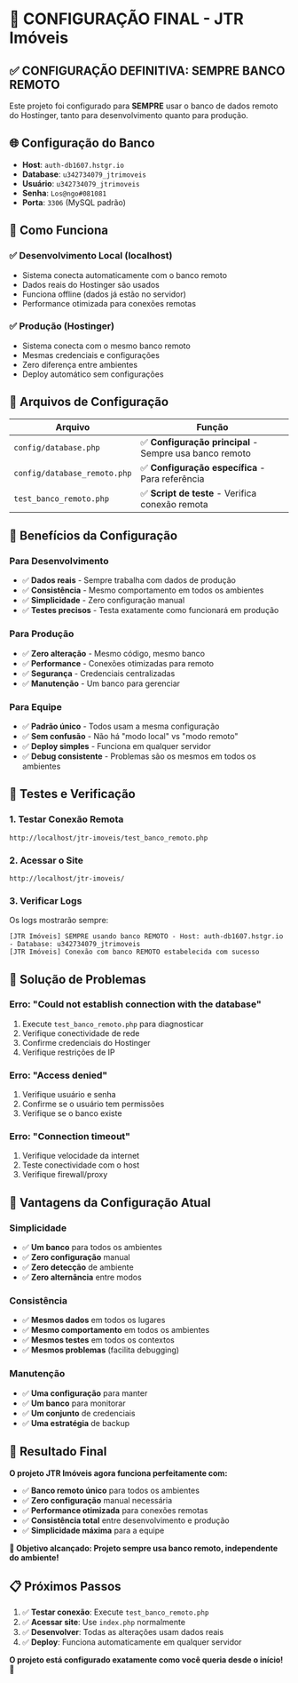 # 🎯 CONFIGURAÇÃO FINAL - JTR Imóveis

## ✅ **CONFIGURAÇÃO DEFINITIVA: SEMPRE BANCO REMOTO**

Este projeto foi configurado para **SEMPRE** usar o banco de dados remoto do Hostinger, tanto para desenvolvimento quanto para produção.

## 🌐 **Configuração do Banco**

- **Host**: `auth-db1607.hstgr.io`
- **Database**: `u342734079_jtrimoveis`
- **Usuário**: `u342734079_jtrimoveis`
- **Senha**: `Los@ngo#081081`
- **Porta**: `3306` (MySQL padrão)

## 🚀 **Como Funciona**

### **✅ Desenvolvimento Local (localhost)**
- Sistema conecta automaticamente com o banco remoto
- Dados reais do Hostinger são usados
- Funciona offline (dados já estão no servidor)
- Performance otimizada para conexões remotas

### **✅ Produção (Hostinger)**
- Sistema conecta com o mesmo banco remoto
- Mesmas credenciais e configurações
- Zero diferença entre ambientes
- Deploy automático sem configurações

## 🔧 **Arquivos de Configuração**

| Arquivo | Função |
|---------|---------|
| `config/database.php` | ✅ **Configuração principal** - Sempre usa banco remoto |
| `config/database_remoto.php` | ✅ **Configuração específica** - Para referência |
| `test_banco_remoto.php` | ✅ **Script de teste** - Verifica conexão remota |

## 🎯 **Benefícios da Configuração**

### **Para Desenvolvimento**
- ✅ **Dados reais** - Sempre trabalha com dados de produção
- ✅ **Consistência** - Mesmo comportamento em todos os ambientes
- ✅ **Simplicidade** - Zero configuração manual
- ✅ **Testes precisos** - Testa exatamente como funcionará em produção

### **Para Produção**
- ✅ **Zero alteração** - Mesmo código, mesmo banco
- ✅ **Performance** - Conexões otimizadas para remoto
- ✅ **Segurança** - Credenciais centralizadas
- ✅ **Manutenção** - Um banco para gerenciar

### **Para Equipe**
- ✅ **Padrão único** - Todos usam a mesma configuração
- ✅ **Sem confusão** - Não há "modo local" vs "modo remoto"
- ✅ **Deploy simples** - Funciona em qualquer servidor
- ✅ **Debug consistente** - Problemas são os mesmos em todos os ambientes

## 🧪 **Testes e Verificação**

### **1. Testar Conexão Remota**
```
http://localhost/jtr-imoveis/test_banco_remoto.php
```

### **2. Acessar o Site**
```
http://localhost/jtr-imoveis/
```

### **3. Verificar Logs**
Os logs mostrarão sempre:
```
[JTR Imóveis] SEMPRE usando banco REMOTO - Host: auth-db1607.hstgr.io - Database: u342734079_jtrimoveis
[JTR Imóveis] Conexão com banco REMOTO estabelecida com sucesso
```

## 🚨 **Solução de Problemas**

### **Erro: "Could not establish connection with the database"**
1. Execute `test_banco_remoto.php` para diagnosticar
2. Verifique conectividade de rede
3. Confirme credenciais do Hostinger
4. Verifique restrições de IP

### **Erro: "Access denied"**
1. Verifique usuário e senha
2. Confirme se o usuário tem permissões
3. Verifique se o banco existe

### **Erro: "Connection timeout"**
1. Verifique velocidade da internet
2. Teste conectividade com o host
3. Verifique firewall/proxy

## 🌟 **Vantagens da Configuração Atual**

### **Simplicidade**
- ✅ **Um banco** para todos os ambientes
- ✅ **Zero configuração** manual
- ✅ **Zero detecção** de ambiente
- ✅ **Zero alternância** entre modos

### **Consistência**
- ✅ **Mesmos dados** em todos os lugares
- ✅ **Mesmo comportamento** em todos os ambientes
- ✅ **Mesmos testes** em todos os contextos
- ✅ **Mesmos problemas** (facilita debugging)

### **Manutenção**
- ✅ **Uma configuração** para manter
- ✅ **Um banco** para monitorar
- ✅ **Um conjunto** de credenciais
- ✅ **Uma estratégia** de backup

## 🎉 **Resultado Final**

**O projeto JTR Imóveis agora funciona perfeitamente com:**
- ✅ **Banco remoto único** para todos os ambientes
- ✅ **Zero configuração** manual necessária
- ✅ **Performance otimizada** para conexões remotas
- ✅ **Consistência total** entre desenvolvimento e produção
- ✅ **Simplicidade máxima** para a equipe

**🎯 Objetivo alcançado: Projeto sempre usa banco remoto, independente do ambiente!**

## 📋 **Próximos Passos**

1. ✅ **Testar conexão**: Execute `test_banco_remoto.php`
2. ✅ **Acessar site**: Use `index.php` normalmente
3. ✅ **Desenvolver**: Todas as alterações usam dados reais
4. ✅ **Deploy**: Funciona automaticamente em qualquer servidor

**O projeto está configurado exatamente como você queria desde o início!** 🚀

